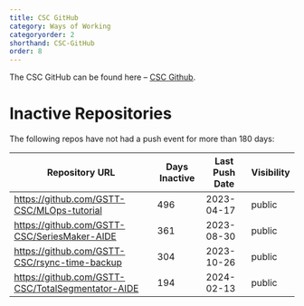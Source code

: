 ```yaml
---
title: CSC GitHub
category: Ways of Working
categoryorder: 2
shorthand: CSC-GitHub
order: 8
---
```


The CSC GitHub can be found here – <a href="https://github.com/GSTT-CSC/">CSC Github</a>.

# Inactive Repositories

The following repos have not had a push event for more than 180 days:

| Repository URL | Days Inactive | Last Push Date | Visibility |
| --- | --- | --- | --- |
| https://github.com/GSTT-CSC/MLOps-tutorial | 496 | 2023-04-17 | public |
| https://github.com/GSTT-CSC/SeriesMaker-AIDE | 361 | 2023-08-30 | public |
| https://github.com/GSTT-CSC/rsync-time-backup | 304 | 2023-10-26 | public |
| https://github.com/GSTT-CSC/TotalSegmentator-AIDE | 194 | 2024-02-13 | public |
